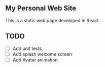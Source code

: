 ## My Personal Web Site

This is a static web page developed in React.


## TODO

- [ ] Add unit tests
- [ ] Add splash welcome screen
- [ ] Add Avatar animation